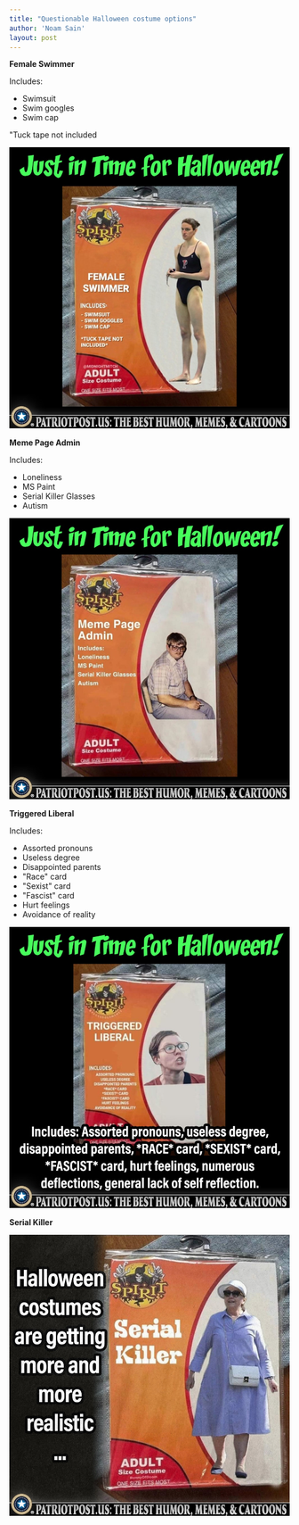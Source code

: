 ```yaml
---
title: "Questionable Halloween costume options"
author: 'Noam Sain'
layout: post
---
```


**Female Swimmer**

Includes:

- Swimsuit
- Swim googles
- Swim cap

"Tuck tape not included

![Questionable Halloween costume options](/assets/2022/2022-10-costume01.jpg "Questionable Halloween costume options")

**Meme Page Admin**

Includes:

- Loneliness
- MS Paint
- Serial Killer Glasses
- Autism

![Questionable Halloween costume options](/assets/2022/2022-10-costume02.jpg "Questionable Halloween costume options")

**Triggered Liberal**

Includes:

- Assorted pronouns
- Useless degree
- Disappointed parents
- "Race" card
- "Sexist" card
- "Fascist" card
- Hurt feelings
- Avoidance of reality

![Questionable Halloween costume options](/assets/2022/2022-10-costume03.jpg "Questionable Halloween costume options")

**Serial Killer**

![Questionable Halloween costume options](/assets/2022/2022-10-costume04.jpg "Questionable Halloween costume options")
